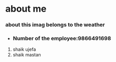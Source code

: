 <html>
<head>
    
</head>
<body>
    <h1>about me</h1>
    <p>
        <h3>
        <p>about this imag belongs to the weather 
                 </p>
    </h3>
        <ul>
            <li>
        <h3>Number of the employee:9866491698</h3></li>
        </ul>
	<ol>
		<li>shaik ujefa</li>
		<li>shaik mastan </li>
	</ol>
    </p>
</body>
</html>
